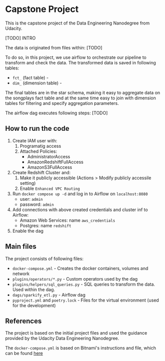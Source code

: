 # Capstone Project
This is the capstone project of the Data Engineering Nanodegree from Udacity. 

[TODO] INTRO

The data is originated from files within:
[TODO]

To do so, in this project, we use airflow to orchestrate our pipeline to transform and check the data. The transformed data is saved in following tables:
- `fct_` (fact table) -
- `dim_` (dimension table) - 

The final tables are in the star schema, making it easy to aggregate data on the songplays fact table and at the same time easy to join with dimension tables for filtering and specify aggregation parameters.

The airflow dag executes following steps:
[TODO]

## How to run the code
1. Create IAM user with:
    1. Programatig access
    2. Attached Policies:
        - AdministratorAccess
        - AmazonRedshiftFullAccess
        - AmazonS3FullAccess
2. Create Redshift Cluster and:
    1. Make it publicly accessible (Actions > Modify publicly accessile setting)
    2. Enable `Enhanced VPC Routing`
3. Run `docker compose up -d` and log in to Airflow on `localhost:8080`
    - user: `admin`
    - password: `admin`
4. Add connections with above created credentials and cluster inf to Airflow:
    - Amazon Web Services: name `aws_credentials`
    - Postgres: name `redshift`
5. Enable the dag
## Main files
The project consists of following files:
- `docker-compose.yml` - Creates the docker containers, volumes and network
- `plugins/operators/*.py` - Custom operators used by the dag
- `plugins/helpers/sql_queries.py` - SQL queries to transform the data. Used within the dag.
- `dags/sparkify_etl.py` - Airflow dag
- `pyproject.yml` and `poetry.lock` - Files for the virtual environment (used for the development)
## References
The project is based on the initial project files and used the guidance provided by the Udacity Data Engineering Nanodegree.

The `docker-compose.yml` is based on Bitnami's instructions and file, which can be found [here](https://github.com/bitnami/bitnami-docker-airflow)